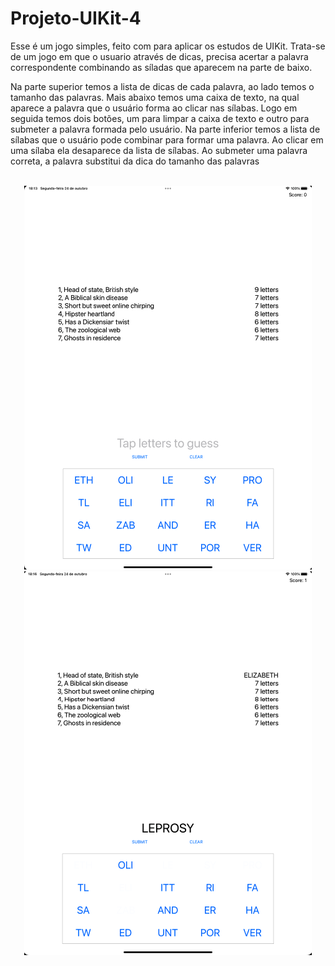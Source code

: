 #  Projeto-UIKit-4

Esse é um jogo simples, feito com para aplicar os estudos de UIKit. Trata-se de um jogo
em que o usuario através de dicas, precisa acertar a palavra correspondente combinando as síladas que aparecem na parte de baixo.

Na parte superior temos a lista de dicas de cada palavra, ao lado temos o tamanho das palavras. Mais abaixo temos uma caixa de texto, na qual aparece a palavra que o usuário forma ao clicar nas sílabas. Logo em seguida temos dois botões, um para limpar a caixa de texto e outro para submeter a palavra formada pelo usuário. Na parte inferior temos a lista de sílabas que o usuário pode combinar para formar uma palavra. Ao clicar em uma sílaba ela desaparece da lista de sílabas. Ao submeter uma palavra correta, a palavra substitui da dica do tamanho das palavras

<br>
<div align="center">
<img src="imagens/tela inicial.png" alt="photo" width="460" height="614'">
<img src="imagens/tela palavra formada.png" alt="photo" width="460" height="614'">
</div>

